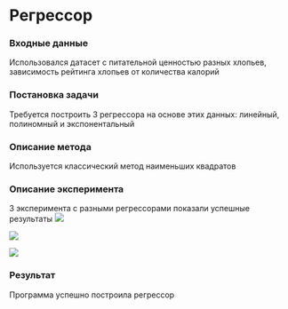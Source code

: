 # Регрессор
### Входные данные
Использовался датасет с питательной ценностью разных хлопьев, зависимость рейтинга хлопьев от количества калорий
### Постановка задачи
Требуется построить 3 регрессора на основе этих данных: линейный, полиномный и экспонентальный
### Описание метода
Используется классический метод наименьших квадратов
### Описание эксперимента
3 эксперимента с разными регрессорами показали успешные результаты
![](pic1.jpeg)

![](pic2.jpeg)

![](pic3.jpeg)

### Результат
Программа успешно построила регрессор
